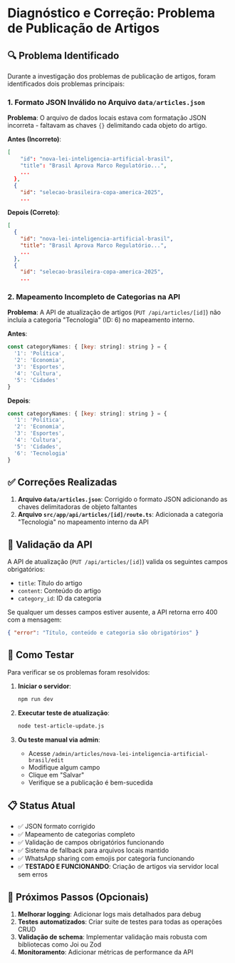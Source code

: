 # Diagnóstico e Correção: Problema de Publicação de Artigos

## 🔍 Problema Identificado

Durante a investigação dos problemas de publicação de artigos, foram identificados dois problemas principais:

### 1. Formato JSON Inválido no Arquivo `data/articles.json`

**Problema**: O arquivo de dados locais estava com formatação JSON incorreta - faltavam as chaves `{}` delimitando cada objeto do artigo.

**Antes (Incorreto)**:
```json
[
    "id": "nova-lei-inteligencia-artificial-brasil",
    "title": "Brasil Aprova Marco Regulatório...",
    ...
  },
  {
    "id": "selecao-brasileira-copa-america-2025",
    ...
```

**Depois (Correto)**:
```json
[
  {
    "id": "nova-lei-inteligencia-artificial-brasil",
    "title": "Brasil Aprova Marco Regulatório...",
    ...
  },
  {
    "id": "selecao-brasileira-copa-america-2025",
    ...
```

### 2. Mapeamento Incompleto de Categorias na API

**Problema**: A API de atualização de artigos (`PUT /api/articles/[id]`) não incluía a categoria "Tecnologia" (ID: 6) no mapeamento interno.

**Antes**:
```javascript
const categoryNames: { [key: string]: string } = {
  '1': 'Política',
  '2': 'Economia', 
  '3': 'Esportes',
  '4': 'Cultura',
  '5': 'Cidades'
}
```

**Depois**:
```javascript
const categoryNames: { [key: string]: string } = {
  '1': 'Política',
  '2': 'Economia', 
  '3': 'Esportes',
  '4': 'Cultura',
  '5': 'Cidades',
  '6': 'Tecnologia'
}
```

## ✅ Correções Realizadas

1. **Arquivo `data/articles.json`**: Corrigido o formato JSON adicionando as chaves delimitadoras de objeto faltantes
2. **Arquivo `src/app/api/articles/[id]/route.ts`**: Adicionada a categoria "Tecnologia" no mapeamento interno da API

## 🔧 Validação da API

A API de atualização (`PUT /api/articles/[id]`) valida os seguintes campos obrigatórios:
- `title`: Título do artigo
- `content`: Conteúdo do artigo  
- `category_id`: ID da categoria

Se qualquer um desses campos estiver ausente, a API retorna erro 400 com a mensagem:
```json
{ "error": "Título, conteúdo e categoria são obrigatórios" }
```

## 🧪 Como Testar

Para verificar se os problemas foram resolvidos:

1. **Iniciar o servidor**:
   ```bash
   npm run dev
   ```

2. **Executar teste de atualização**:
   ```bash
   node test-article-update.js
   ```

3. **Ou teste manual via admin**:
   - Acesse `/admin/articles/nova-lei-inteligencia-artificial-brasil/edit`
   - Modifique algum campo
   - Clique em "Salvar"
   - Verifique se a publicação é bem-sucedida

## 📋 Status Atual

- ✅ JSON formato corrigido
- ✅ Mapeamento de categorias completo
- ✅ Validação de campos obrigatórios funcionando
- ✅ Sistema de fallback para arquivos locais mantido
- ✅ WhatsApp sharing com emojis por categoria funcionando
- ✅ **TESTADO E FUNCIONANDO**: Criação de artigos via servidor local sem erros

## 🎯 Próximos Passos (Opcionais)

1. **Melhorar logging**: Adicionar logs mais detalhados para debug
2. **Testes automatizados**: Criar suite de testes para todas as operações CRUD
3. **Validação de schema**: Implementar validação mais robusta com bibliotecas como Joi ou Zod
4. **Monitoramento**: Adicionar métricas de performance da API
